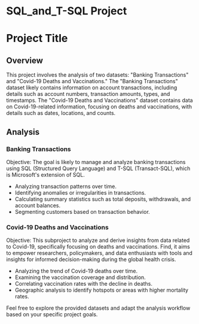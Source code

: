# SQL_and_T-SQL Project
# Project Title

## Overview

This project involves the analysis of two datasets: "Banking Transactions" and "Covid-19 Deaths and Vaccinations." The "Banking Transactions" dataset likely contains information on account transactions, including details such as account numbers, transaction amounts, types, and timestamps. The "Covid-19 Deaths and Vaccinations" dataset contains data on Covid-19-related information, focusing on deaths and vaccinations, with details such as dates, locations, and counts.

## Analysis

### Banking Transactions
Objective: The goal is likely to manage and analyze banking transactions using SQL (Structured Query Language) and T-SQL (Transact-SQL), which is Microsoft's extension of SQL.
- Analyzing transaction patterns over time.
- Identifying anomalies or irregularities in transactions.
- Calculating summary statistics such as total deposits, withdrawals, and account balances.
- Segmenting customers based on transaction behavior.

### Covid-19 Deaths and Vaccinations
Objective: This subproject to analyze and derive insights from data related to Covid-19, specifically focusing on deaths and vaccinations. Find, it aims to empower researchers, policymakers, and data enthusiasts with tools and insights for informed decision-making during the global health crisis.
- Analyzing the trend of Covid-19 deaths over time.
- Examining the vaccination coverage and distribution.
- Correlating vaccination rates with the decline in deaths.
- Geographic analysis to identify hotspots or areas with higher mortality rates.



Feel free to explore the provided datasets and adapt the analysis workflow based on your specific project goals.

